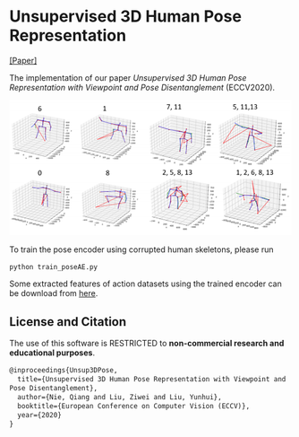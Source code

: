 # Unsupervised 3D Human Pose Representation

[[Paper]](https://arxiv.org/abs/2007.07053)

The implementation of our paper *Unsupervised 3D Human Pose Representation with Viewpoint and Pose Disentanglement* (ECCV2020).

<img src='./assets/intro.png' width=800>

To train the pose encoder using corrupted human skeletons, please run
```python
python train_poseAE.py
```
Some extracted features of action datasets using the trained encoder can be download from [here](https://drive.google.com/drive/folders/1dkewiCbFL2rj6AZHVcn7HBqOEIhUWEr7?usp=sharing).


## License and Citation
The use of this software is RESTRICTED to **non-commercial research and educational purposes**.
```
@inproceedings{Unsup3DPose,
  title={Unsupervised 3D Human Pose Representation with Viewpoint and Pose Disentanglement},
  author={Nie, Qiang and Liu, Ziwei and Liu, Yunhui},
  booktitle={European Conference on Computer Vision (ECCV)},
  year={2020}
}
```
